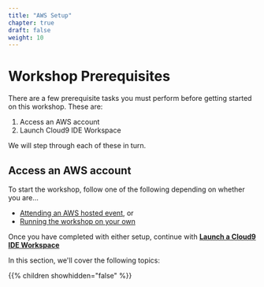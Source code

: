 ```yaml
---
title: "AWS Setup"
chapter: true
draft: false
weight: 10
---
```


# Workshop Prerequisites

There are a few prerequisite tasks you must perform before getting started on this workshop. These are:

1. Access an AWS account
2. Launch Cloud9 IDE Workspace

We will step through each of these in turn.

## Access an AWS account
To start the workshop, follow one of the following depending on whether you are...

* [Attending an AWS hosted event](/20_prerequisites/12_aws_event_setup.html), or
* [Running the workshop on your own](/20_prerequisites/14_aws_setup_your_own.html)

Once you have completed with either setup, continue with [**Launch a Cloud9 IDE Workspace**](/20_prerequisites/16_start_cloud9workspace.html)

In this section, we'll cover the following topics:

{{% children showhidden="false" %}}